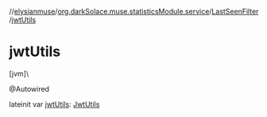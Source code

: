 //[elysianmuse](../../../index.md)/[org.darkSolace.muse.statisticsModule.service](../index.md)/[LastSeenFilter](index.md)/[jwtUtils](jwt-utils.md)

# jwtUtils

[jvm]\

@Autowired

lateinit var [jwtUtils](jwt-utils.md): [JwtUtils](../../org.darkSolace.muse.securityModule.service/-jwt-utils/index.md)
